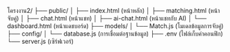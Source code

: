 โครงงาน2/
├── public/
│   ├── index.html      (หน้าหลัก)
│   ├── matching.html   (หน้าจับคู่)
│   ├── chat.html      (หน้าแชท)
│   ├── ai-chat.html   (หน้าแชทกับ AI)
│   └── dashboard.html  (หน้าแดชบอร์ด)
├── models/
│   └── Match.js       (โมเดลข้อมูลการจับคู่)
├── config/
│   └── database.js    (การเชื่อมต่อฐานข้อมูล)
├── .env              (ไฟล์เก็บค่าคอนฟิก)
└── server.js         (เซิร์ฟเวอร์)